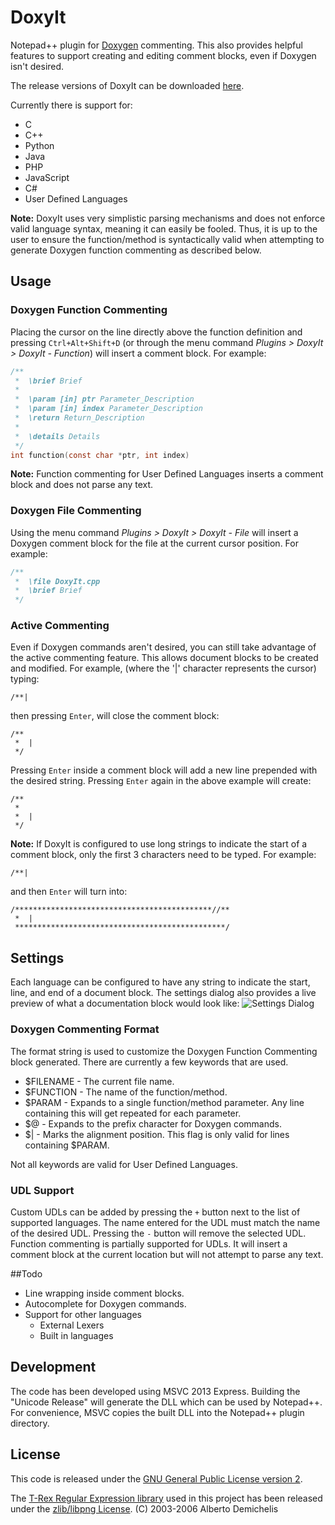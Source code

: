 # DoxyIt
Notepad++ plugin for [Doxygen](http://www.doxygen.org) commenting. This also provides helpful features to support creating and editing comment blocks, even if Doxygen isn't desired.

The release versions of DoxyIt can be downloaded [here](https://github.com/dail8859/DoxyIt/releases).

Currently there is support for:
- C
- C++
- Python
- Java
- PHP
- JavaScript
- C#
- User Defined Languages

**Note:** DoxyIt uses very simplistic parsing mechanisms and does not enforce valid language syntax, meaning it can easily be fooled. Thus, it is up to the user to ensure the function/method is syntactically valid when attempting to generate Doxygen function commenting as described below.

## Usage
### Doxygen Function Commenting
Placing the cursor on the line directly above the function definition and pressing `Ctrl+Alt+Shift+D` (or through the menu command *Plugins > DoxyIt > DoxyIt - Function*) will insert a comment block. For example:

```c
/**
 *  \brief Brief
 *  
 *  \param [in] ptr Parameter_Description
 *  \param [in] index Parameter_Description
 *  \return Return_Description
 *  
 *  \details Details
 */
int function(const char *ptr, int index)
```
**Note:** Function commenting for User Defined Languages inserts a comment block and does not parse any text.

### Doxygen File Commenting
Using the menu command *Plugins > DoxyIt > DoxyIt - File* will insert a Doxygen comment block for the file at the current cursor position. For example:
```c
/**
 *  \file DoxyIt.cpp
 *  \brief Brief
 */
```

### Active Commenting
Even if Doxygen commands aren't desired, you can still take advantage of the active commenting feature. This allows document blocks to be created and modified. For example, (where the '|' character represents the cursor) typing:
```
/**|
```
then pressing `Enter`, will close the comment block:
```
/**
 *  |
 */
```
Pressing `Enter` inside a comment block will add a new line prepended with the desired string. Pressing `Enter` again in the above example will create:
```
/**
 *  
 *  |
 */
```

**Note:** If DoxyIt is configured to use long strings to indicate the start of a comment block, only the first 3 characters need to be typed. For example:
```
/**|
```
and then `Enter` will turn into:
```
/********************************************//**
 *  |
 ***********************************************/
```

## Settings
Each language can be configured to have any string to indicate the start, line, and end of a document block. The settings dialog also provides a live preview of what a documentation block would look like:
![Settings Dialog](https://dl.dropboxusercontent.com/u/13788271/DoxyIt/SettingsWithAddRemove.png)

### Doxygen Commenting Format
The format string is used to customize the Doxygen Function Commenting block generated. There are currently a few keywords that are used.
- $FILENAME - The current file name.
- $FUNCTION - The name of the function/method.
- $PARAM - Expands to a single function/method parameter. Any line containing this will get repeated for each parameter.
- $@ - Expands to the prefix character for Doxygen commands.
- $| - Marks the alignment position. This flag is only valid for lines containing $PARAM.

Not all keywords are valid for User Defined Languages. 

### UDL Support
Custom UDLs can be added by pressing the `+` button next to the list of supported languages. The name entered for the UDL must match the name of the desired UDL. Pressing the `-` button will remove the selected UDL. Function commenting is partially supported for UDLs. It will insert a comment block at the current location but will not attempt to parse any text.

##Todo
- Line wrapping inside comment blocks.
- Autocomplete for Doxygen commands.
- Support for other languages
    - External Lexers
    - Built in languages

## Development
The code has been developed using MSVC 2013 Express. Building the "Unicode Release" will generate the DLL which can be used by Notepad++. For convenience, MSVC copies the built DLL into the Notepad++ plugin directory. 

## License
This code is released under the [GNU General Public License version 2](http://www.gnu.org/licenses/gpl-2.0.txt).

The [T-Rex Regular Expression library](http://tiny-rex.sourceforge.net/) used in this project has been released under the [zlib/libpng License](http://opensource.org/licenses/zlib-license.php). (C) 2003-2006 Alberto Demichelis
